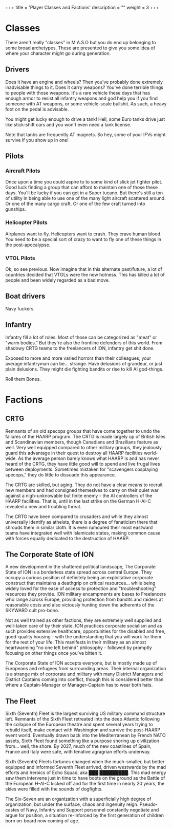 +++
title = 'Player Classes and Factions'
description = ""
weight = 3
+++

# Classes
There aren't really "classes" in M.A.S.O but you do end up belonging to some broad archetypes. These are presented to give you some idea of where your character might go during generation.

## Drivers 
Does it have an engine and wheels? Then you've probably done extremely inadvisable things to it. Does it carry weapons? You've done terrible things to people with those weapons. It's a rare vehicle these days that has enough armor to resist all infantry weapons and god help you if you find someone with AT weapons, or some vehicle-scale bullshit. As such, a heavy foot on the pedal is advisable. 

You might get lucky enough to drive a tank! Hell, some Euro tanks drive just like stick-shift cars and you won't even need a tank license. 

Note that tanks are frequently AT magnets. So hey, some of your IFVs might survive if you show up in one!

## Pilots
### Aircraft Pilots
Once upon a time you could aspire to to some kind of slick jet fighter pilot. Good luck finding a group that can afford to maintain one of those these days. You'll be lucky if you can get in a Super tucano. But there's still a ton of utility in being able to use one of the many light aircraft scattered around. Or one of the many cargo craft. Or one of the few craft turned into gunships.

### Helicopter Pilots
Airplanes want to fly. Helicopters want to crash. They crave human blood. You need to be a special sort of crazy to want to fly one of these things in the post-apocalypse.

### VTOL Pilots
Ok, so see previous. Now imagine that in this alternate past/future, a lot of countries decided that VTOLs were the new hotness. This has killed a lot of people and been widely regarded as a bad move.  

## Boat drivers  
Navy fuckers.  

## Infantry
Infantry fill a lot of roles. Most of those can be categorized as "meat" or "warm bodies." But they're also the frontline defenders of this world. From shadowy CRTG teams to the freelancers of ION, infantry get shit done. 

Exposed to more and more varied horrors than their colleagues, your average infantryman can be... strange. Have delusions of grandeur, or just plain delusions. They might die fighting bandits or rise to kill AI god-things. 

Roll them Bones.

# Factions

## CRTG
Remnants of an old specops groups that have come together to undo the failures of the HAARP program. The CRTG is made largely up of British Isles and Scandinavian members, though Canadians and Brazilians feature as well. Very well equipped compared to other military groups, they jealously guard this advantage in their quest to destroy all HAARP facilities world-wide. As the average person barely knows what HAARP is and has never heard of the CRTG, they have little good will to spend and live frugal lives between deployments. Sometimes mistaken for "scavengers cosplaying specops," they do little to dissuade this appearance.   

The CRTG are skilled, but aging. They do not have a clear means to recruit new members and had consigned themeslves to carry on their quiet war against a nigh-unknowable but finite enemy - the AI controllers of the HAARP facilities. That is, until in the last strike on the German H-AI-C revealed a new and troubling threat.  

The CRTG have been compared to crusaders and while they almost universally identify as atheists, there is a degree of fanaticism there that shrouds them in similar cloth. It is even rumoured their most eastward teams have integrated well with Islamicate states, making common cause with forces equally dedicated to the destruction of HAARP.  

## The Corporate State of ION

A new development in the shattered political landscape, The Corporate State of ION is a borderless state spread across central Europe. They occupy a curious position of definitely being an exploitative corporate construct that maintains a deathgrip on critical resources... while being widely loved for the ease of access to protection and "troubleshooting" resources they provide. ION military encampments are bases to Freelancers who range across Europe, providing protection from bandits and raiders at reasonable costs and also viciously hunting down the adherents of the SKYWARD cult pro-bono.   

Not as well trained as other factions, they are extremely well supplied and well-taken care of by their state. ION practices corporate socialism and as such provides extensive healthcare, opportunities for the disabled and free, good-quality housing - with the understanding that you will work for them for the rest of your life. This manifests in their military as an almost heartwarming "no one left behind" philosophy - followed by promptly focusing on other things once you've bitten it.   

The Corporate State of ION accepts everyone, but is mostly made up of Europeans and refugees from surrounding areas. Their internal organization is a strange mix of corporate and military with many District Managers and District Captains coming into conflict, though this is considered better than where a Captain-Manager or Manager-Captain has to wear both hats.  

## The Fleet

Sixth (Seventh) Fleet is the largest surviving US military command structure left. Remnants of the Sixth Fleet retreated into the deep Atlantic following the collapse of the European theatre and spent several years trying to rebuild itself, make contact with Washington and survive the post-HAARP event world. Eventually drawn back into the Mediterranean by French NATO assets, Sixth Fleet found something like a purpose shoring up civilization from... well, the shore. By 2027, much of the new coastlines of Spain, France and Italy were safe, with tenative agragrian efforts underway.   

Sixth (Seventh) Fleets fortunes changed when the much-smaller, but better equipped and informed Seventh Fleet arrived, driven westwards by the mad efforts and heroics of Echo Squad, aka ███ █████████. This mad energy saw them intervene just in time to have boots on the ground as the Battle of the European H-AI-C kicked off and for the first time in nearly 20 years, the skies were filled with the sounds of dogfights.    

The Six-Seven are an organization with a superficially high degree of organization, but under the surface, chaos and ingenuity reign. Pseudo-castes of Navy, Infantry and Support personnel constantly negotiate and argue for position, a situation re-inforced by the first generation of children born on-board now coming of age.   